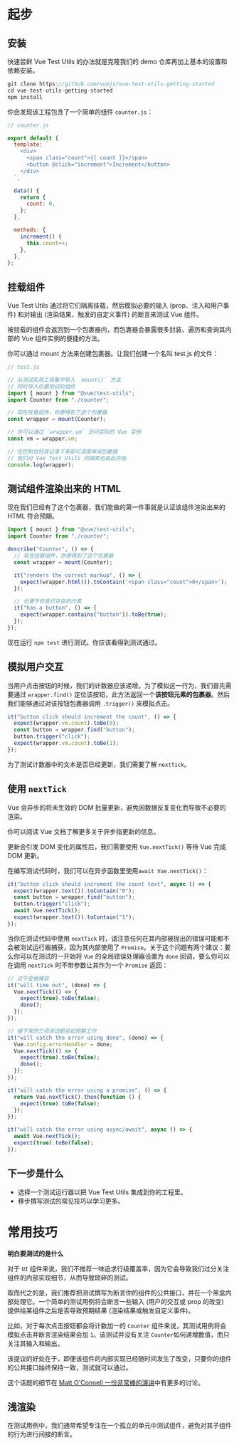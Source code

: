 # 起步

## 安装

快速尝鲜 Vue Test Utils 的办法就是克隆我们的 demo 仓库再加上基本的设置和依赖安装。

```js
git clone https://github.com/vuejs/vue-test-utils-getting-started
cd vue-test-utils-getting-started
npm install
```

你会发现该工程包含了一个简单的组件 `counter.js`：

```js
// counter.js

export default {
  template: `
    <div>
      <span class="count">{{ count }}</span>
      <button @click="increment">Increment</button>
    </div>
  `,

  data() {
    return {
      count: 0,
    };
  },

  methods: {
    increment() {
      this.count++;
    },
  },
};
```

## 挂载组件

Vue Test Utils 通过将它们隔离挂载，然后模拟必要的输入 (prop、注入和用户事件) 和对输出 (渲染结果、触发的自定义事件) 的断言来测试 Vue 组件。

被挂载的组件会返回到一个包裹器内，而包裹器会暴露很多封装、遍历和查询其内部的 Vue 组件实例的便捷的方法。

你可以通过 mount 方法来创建包裹器。让我们创建一个名叫 test.js 的文件：

```js
// test.js

// 从测试实用工具集中导入 `mount()` 方法
// 同时导入你要测试的组件
import { mount } from "@vue/test-utils";
import Counter from "./counter";

// 现在挂载组件，你便得到了这个包裹器
const wrapper = mount(Counter);

// 你可以通过 `wrapper.vm` 访问实际的 Vue 实例
const vm = wrapper.vm;

// 在控制台将其记录下来即可深度审阅包裹器
// 我们对 Vue Test Utils 的探索也由此开始
console.log(wrapper);
```

## 测试组件渲染出来的 HTML

现在我们已经有了这个包裹器，我们能做的第一件事就是认证该组件渲染出来的 HTML 符合预期。

```js
import { mount } from "@vue/test-utils";
import Counter from "./counter";

describe("Counter", () => {
  // 现在挂载组件，你便得到了这个包裹器
  const wrapper = mount(Counter);

  it("renders the correct markup", () => {
    expect(wrapper.html()).toContain('<span class="count">0</span>');
  });

  // 也便于检查已存在的元素
  it("has a button", () => {
    expect(wrapper.contains("button")).toBe(true);
  });
});
```

现在运行 `npm test` 进行测试。你应该看得到测试通过。

## 模拟用户交互

当用户点击按钮的时候，我们的计数器应该递增。为了模拟这一行为，我们首先需要通过 `wrapper.find()` 定位该按钮，此方法返回一个**该按钮元素的包裹器**。然后我们能够通过对该按钮包裹器调用 `.trigger()` 来模拟点击。

```js
it("button click should increment the count", () => {
  expect(wrapper.vm.count).toBe(0);
  const button = wrapper.find("button");
  button.trigger("click");
  expect(wrapper.vm.count).toBe(1);
});
```

为了测试计数器中的文本是否已经更新，我们需要了解 `nextTick`。

## 使用 `nextTick`

Vue 会异步的将未生效的 DOM 批量更新，避免因数据反复变化而导致不必要的渲染。

你可以阅读 Vue 文档了解更多关于异步指更新的信息。

更新会引发 DOM 变化的属性后，我们需要使用 `Vue.nextTick()` 等待 Vue 完成 DOM 更新。

在编写测试代码时，我们可以在异步函数里使用`await Vue.nextTick()`：

```js
it("button click should increment the count text", async () => {
  expect(wrapper.text()).toContain("0");
  const button = wrapper.find("button");
  button.trigger("click");
  await Vue.nextTick();
  expect(wrapper.text()).toContain("1");
});
```

当你在测试代码中使用 `nextTick` 时，请注意任何在其内部被抛出的错误可能都不会被测试运行器捕获，因为其内部使用了 `Promise`。关于这个问题有两个建议：要么你可以在测试的一开始将 `Vue` 的全局错误处理器设置为 `done` 回调，要么你可以在调用 `nextTick` 时不带参数让其作为一个 `Promise` 返回：

```js
// 这不会被捕获
it("will time out", (done) => {
  Vue.nextTick(() => {
    expect(true).toBe(false);
    done();
  });
});

// 接下来的三项测试都会如预期工作
it("will catch the error using done", (done) => {
  Vue.config.errorHandler = done;
  Vue.nextTick(() => {
    expect(true).toBe(false);
    done();
  });
});

it("will catch the error using a promise", () => {
  return Vue.nextTick().then(function () {
    expect(true).toBe(false);
  });
});

it("will catch the error using async/await", async () => {
  await Vue.nextTick();
  expect(true).toBe(false);
});
```

## 下一步是什么

- 选择一个测试运行器以把 Vue Test Utils 集成到你的工程里。
- 移步撰写测试的常见技巧以学习更多。

# 常用技巧

**明白要测试的是什么**

对于 `UI` 组件来说，我们不推荐一味追求行级覆盖率，因为它会导致我们过分关注组件的内部实现细节，从而导致琐碎的测试。

取而代之的是，我们推荐把测试撰写为断言你的组件的公共接口，并在一个黑盒内部处理它。一个简单的测试用例将会断言一些输入 (用户的交互或 prop 的改变) 提供给某组件之后是否导致预期结果 (渲染结果或触发自定义事件)。

比如，对于每次点击按钮都会将计数加一的 `Counter` 组件来说，其测试用例将会模拟点击并断言渲染结果会加 `1`。该测试并没有关注 `Counter`如何递增数值，而只关注其输入和输出。

该提议的好处在于，即便该组件的内部实现已经随时间发生了改变，只要你的组件的公共接口始终保持一致，测试就可以通过。

这个话题的细节在 [Matt O'Connell 一份非常棒的演讲](https://www.youtube.com/watch?v=OIpfWTThrK8)中有更多的讨论。

## 浅渲染

在测试用例中，我们通常希望专注在一个孤立的单元中测试组件，避免对其子组件的行为进行间接的断言。
